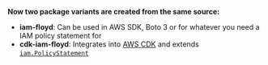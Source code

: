 **Now two package variants are created from the same source:**

* **iam-floyd**: Can be used in AWS SDK, Boto 3 or for whatever you need a IAM policy statement for
* **cdk-iam-floyd**: Integrates into [AWS CDK](https://docs.aws.amazon.com/cdk/api/latest/docs/@aws-cdk_aws-iam.PolicyStatement.html) and extends [`iam.PolicyStatement`](https://docs.aws.amazon.com/cdk/api/latest/docs/@aws-cdk_aws-iam.PolicyStatement.html)
